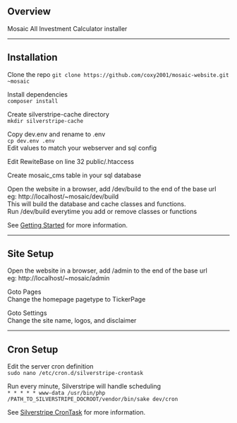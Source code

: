 ## Overview

Mosaic All Investment Calculator installer

---

## Installation

Clone the repo
`git clone https://github.com/coxy2001/mosaic-website.git ~mosaic`

Install dependencies  
`composer install`

Create silverstripe-cache directory  
`mkdir silverstripe-cache`

Copy dev.env and rename to .env  
`cp dev.env .env`  
Edit values to match your webserver and sql config

Edit RewiteBase on line 32 public/.htaccess

Create mosaic_cms table in your sql database

Open the website in a browser, add /dev/build to the end of the base url  
eg: http://localhost/~mosaic/dev/build  
This will build the database and cache classes and functions.  
Run /dev/build everytime you add or remove classes or functions

See [Getting Started](https://docs.silverstripe.org/en/4/getting_started/) for more information.

---

## Site Setup

Open the website in a browser, add /admin to the end of the base url  
eg: http://localhost/~mosaic/admin

Goto Pages  
Change the homepage pagetype to TickerPage

Goto Settings  
Change the site name, logos, and disclaimer

---

## Cron Setup

Edit the server cron definition  
`sudo nano /etc/cron.d/silverstripe-crontask`

Run every minute, Silverstripe will handle scheduling  
`* * * * * www-data /usr/bin/php /PATH_TO_SILVERSTRIPE_DOCROOT/vendor/bin/sake dev/cron`

See [Silverstripe CronTask](https://github.com/silverstripe/silverstripe-crontask) for more information.
